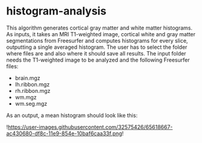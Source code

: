 # histogram-analysis

This algorithm generates cortical gray matter and white matter histograms. As inputs, it takes an MRI T1-weighted image, cortical white and gray matter segmentations from Freesurfer and computes histograms for every slice, outputting a single averaged histogram. The user has to select the folder where files are and also where it should save all results. The input folder needs the T1-weighted image to be analyzed and the following Freesurfer files:

* brain.mgz
* lh.ribbon.mgz
* rh.ribbon.mgz
* wm.mgz
* wm.seg.mgz

As an output, a mean histogram should look like this:

!https://user-images.githubusercontent.com/32575426/65618667-ac430680-df8c-11e9-854e-10baf6caa33f.png!
